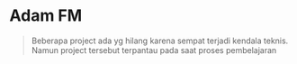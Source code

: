 # Adam FM 

>Beberapa project ada yg hilang karena sempat terjadi kendala teknis. Namun project tersebut terpantau pada saat proses pembelajaran

